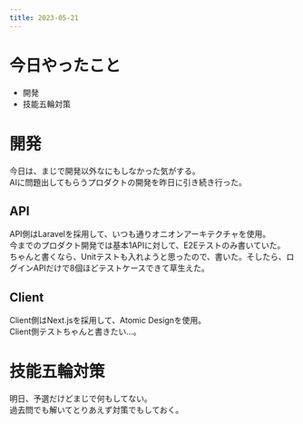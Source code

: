 ```yaml
---
title: 2023-05-21
---
```


# 今日やったこと
- 開発
- 技能五輪対策

# 開発
今日は、まじで開発以外なにもしなかった気がする。    
AIに問題出してもらうプロダクトの開発を昨日に引き続き行った。  

## API
API側はLaravelを採用して、いつも通りオニオンアーキテクチャを使用。  
今までのプロダクト開発では基本1APIに対して、E2Eテストのみ書いていた。  
ちゃんと書くなら、Unitテストも入れようと思ったので、書いた。そしたら、ログインAPIだけで8個ほどテストケースできて草生えた。  

## Client
Client側はNext.jsを採用して、Atomic Designを使用。  
Client側テストちゃんと書きたい...。

# 技能五輪対策
明日、予選だけどまじで何もしてない。  
過去問でも解いてとりあえず対策でもしておく。